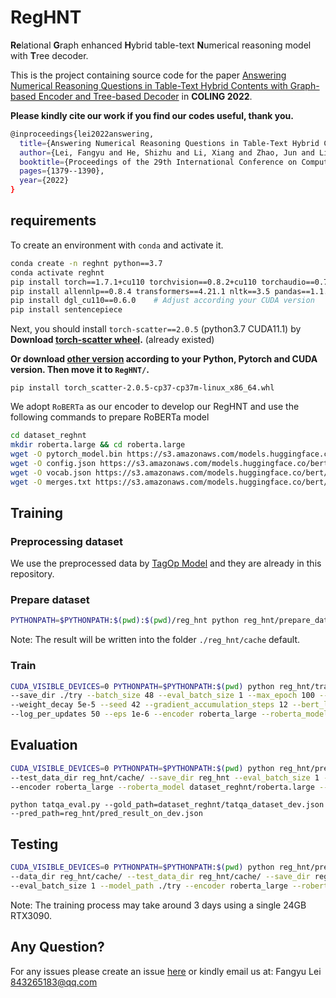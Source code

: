 # RegHNT

**Re**lational **G**raph enhanced **H**ybrid table-text **N**umerical reasoning model with **T**ree decoder.

This is the project containing source code for the paper [Answering Numerical Reasoning Questions in Table-Text Hybrid Contents with Graph-based Encoder and Tree-based Decoder](https://arxiv.org/abs/2209.07692) in __COLING 2022__. 

__Please kindly cite our work if you find our codes useful, thank you.__
```bash
@inproceedings{lei2022answering,
  title={Answering Numerical Reasoning Questions in Table-Text Hybrid Contents with Graph-based Encoder and Tree-based Decoder},
  author={Lei, Fangyu and He, Shizhu and Li, Xiang and Zhao, Jun and Liu, Kang},
  booktitle={Proceedings of the 29th International Conference on Computational Linguistics},
  pages={1379--1390},
  year={2022}
}
```



## requirements

To create an environment with `conda` and activate it.

```bash
conda create -n reghnt python==3.7
conda activate reghnt
pip install torch==1.7.1+cu110 torchvision==0.8.2+cu110 torchaudio==0.7.2 -f https://download.pytorch.org/whl/torch_stable.html     # Adjust according to your CUDA version
pip install allennlp==0.8.4 transformers==4.21.1 nltk==3.5 pandas==1.1.5 numpy==1.21.6
pip install dgl_cu110==0.6.0    # Adjust according your CUDA version
pip install sentencepiece
```
Next, you should install `torch-scatter==2.0.5` (python3.7 CUDA11.1) by
__Download [torch-scatter wheel](https://data.pyg.org/whl/torch-1.7.0%2Bcu110/torch_scatter-2.0.5-cp37-cp37m-win_amd64.whl).__ (already existed)

__Or download [other version](https://pytorch-geometric.com/whl/) according to your Python, Pytorch and CUDA version. Then move it to `RegHNT/`.__
```
pip install torch_scatter-2.0.5-cp37-cp37m-linux_x86_64.whl
```

We adopt `RoBERTa` as our encoder to develop our RegHNT and use the following commands to prepare RoBERTa model
```bash
cd dataset_reghnt
mkdir roberta.large && cd roberta.large
wget -O pytorch_model.bin https://s3.amazonaws.com/models.huggingface.co/bert/roberta-large-pytorch_model.bin
wget -O config.json https://s3.amazonaws.com/models.huggingface.co/bert/roberta-large-config.json
wget -O vocab.json https://s3.amazonaws.com/models.huggingface.co/bert/roberta-large-vocab.json
wget -O merges.txt https://s3.amazonaws.com/models.huggingface.co/bert/roberta-large-merges.txt
```

## Training

### Preprocessing dataset
We use the preprocessed data by [TagOp Model](https://github.com/NExTplusplus/tat-qa) and they are already in this repository.

### Prepare dataset

```bash
PYTHONPATH=$PYTHONPATH:$(pwd):$(pwd)/reg_hnt python reg_hnt/prepare_dataset.py --mode [train/dev/test]
```

Note: The result will be written into the folder `./reg_hnt/cache` default.

### Train
```bash
CUDA_VISIBLE_DEVICES=0 PYTHONPATH=$PYTHONPATH:$(pwd) python reg_hnt/trainer.py --data_dir reg_hnt/cache/ \
--save_dir ./try --batch_size 48 --eval_batch_size 1 --max_epoch 100 --warmup 0.06 --optimizer adam --learning_rate 1e-4 \
--weight_decay 5e-5 --seed 42 --gradient_accumulation_steps 12 --bert_learning_rate 1e-5 --bert_weight_decay 0.01 \
--log_per_updates 50 --eps 1e-6 --encoder roberta_large --roberta_model dataset_reghnt/roberta.large
```

## Evaluation
```bash
CUDA_VISIBLE_DEVICES=0 PYTHONPATH=$PYTHONPATH:$(pwd) python reg_hnt/predictor.py --data_dir reg_hnt/cache/ \
--test_data_dir reg_hnt/cache/ --save_dir reg_hnt --eval_batch_size 1 --model_path ./try \
--encoder roberta_large --roberta_model dataset_reghnt/roberta.large --mode dev
```
```
python tatqa_eval.py --gold_path=dataset_reghnt/tatqa_dataset_dev.json --pred_path=reg_hnt/pred_result_on_dev.json
```

## Testing
```bash
CUDA_VISIBLE_DEVICES=0 PYTHONPATH=$PYTHONPATH:$(pwd) python reg_hnt/predictor.py \
--data_dir reg_hnt/cache/ --test_data_dir reg_hnt/cache/ --save_dir reg_hnt \
--eval_batch_size 1 --model_path ./try --encoder roberta_large --roberta_model dataset_reghnt/roberta.large --mode test
```

Note: The training process may take around 3 days using a single 24GB RTX3090.


## Any Question?

For any issues please create an issue [here](https://github.com/lfy79001/RegHNT/issues) or kindly email us at:
Fangyu Lei [843265183@qq.com](mailto:843265183@qq.com)
